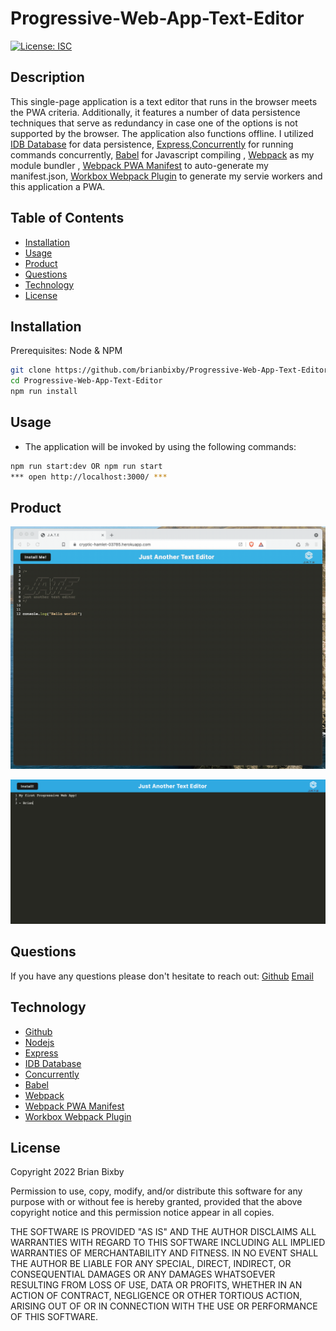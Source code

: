 # Progressive-Web-App-Text-Editor

[![License: ISC](https://img.shields.io/badge/License-ISC-blue.svg)](https://opensource.org/licenses/ISC)

## Description

This single-page application is a text editor that runs in the browser meets the PWA criteria. Additionally, it features a number of data persistence techniques that serve as redundancy in case one of the options is not supported by the browser. The application also functions offline. I utilized [IDB Database](https://developer.mozilla.org/en-US/docs/Web/API/IDBDatabase) for data persistence, [Express](https://expressjs.com/),[Concurrently](https://www.npmjs.com/package/concurrently) for running commands concurrently, [Babel](https://babeljs.io/) for Javascript compiling , [Webpack](https://webpack.js.org/) as my module bundler , [Webpack PWA Manifest](https://www.npmjs.com/package/webpack-pwa-manifest) to auto-generate my manifest.json, [Workbox Webpack Plugin](https://www.npmjs.com/package/workbox-webpack-plugin) to generate my servie workers and this application a PWA.

## Table of Contents

- [Installation](#installation)
- [Usage](#usage)
- [Product](#product)
- [Questions](#questions)
- [Technology](#technology)
- [License](#license)

## Installation

Prerequisites: Node & NPM

```bash
git clone https://github.com/brianbixby/Progressive-Web-App-Text-Editor.git
cd Progressive-Web-App-Text-Editor
npm run install
```

## Usage

- The application will be invoked by using the following commands:

```bash
npm run start:dev OR npm run start 
*** open http://localhost:3000/ ***

```

## Product

![Demonstration of the PWA being used in the browser and then installed.](./assets/demo.gif)

![A screen shot of the E-commerce Back End in use.](./assets/screen-shot.png)

## Questions

If you have any questions please don't hesitate to reach out:
[Github](https://github.com/brianbixby)
[Email](mailto:brianbixby0@gmail.com)

## Technology

- [Github](https://github.com/brianbixby/Progressive-Web-App-Text-Editor)
- [Nodejs](https://nodejs.org/en/)
- [Express](https://expressjs.com/)
- [IDB Database](https://developer.mozilla.org/en-US/docs/Web/API/IDBDatabase) 
- [Concurrently](https://www.npmjs.com/package/concurrently)
- [Babel](https://babeljs.io/) 
- [Webpack](https://webpack.js.org/)
- [Webpack PWA Manifest](https://www.npmjs.com/package/webpack-pwa-manifest) 
- [Workbox Webpack Plugin](https://www.npmjs.com/package/workbox-webpack-plugin)

## License

Copyright 2022 Brian Bixby

Permission to use, copy, modify, and/or distribute this software for any purpose with or without fee is hereby granted, provided that the above copyright notice and this permission notice appear in all copies.

THE SOFTWARE IS PROVIDED "AS IS" AND THE AUTHOR DISCLAIMS ALL WARRANTIES WITH REGARD TO THIS SOFTWARE INCLUDING ALL IMPLIED WARRANTIES OF MERCHANTABILITY AND FITNESS. IN NO EVENT SHALL THE AUTHOR BE LIABLE FOR ANY SPECIAL, DIRECT, INDIRECT, OR CONSEQUENTIAL DAMAGES OR ANY DAMAGES WHATSOEVER RESULTING FROM LOSS OF USE, DATA OR PROFITS, WHETHER IN AN ACTION OF CONTRACT, NEGLIGENCE OR OTHER TORTIOUS ACTION, ARISING OUT OF OR IN CONNECTION WITH THE USE OR PERFORMANCE OF THIS SOFTWARE.